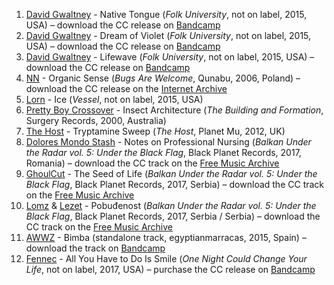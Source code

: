 1. [David Gwaltney](https://musicbrainz.org/artist/a67dd423-7da2-428e-8f63-641664ddb5b4) - Native Tongue (_Folk University_, not on label, 2015, USA) – download the CC release on [Bandcamp](http://music.davidgwaltney.com/album/folk-university)
1. [David Gwaltney](https://musicbrainz.org/artist/a67dd423-7da2-428e-8f63-641664ddb5b4) - Dream of Violet (_Folk University_, not on label, 2015, USA) – download the CC release on [Bandcamp](http://music.davidgwaltney.com/album/folk-university)
1. [David Gwaltney](https://musicbrainz.org/artist/a67dd423-7da2-428e-8f63-641664ddb5b4) - Lifewave (_Folk University_, not on label, 2015, USA) – download the CC release on [Bandcamp](http://music.davidgwaltney.com/album/folk-university)
1. [NN](https://musicbrainz.org/artist/846bad24-d57d-4ccd-8971-debd69e4a262) - Organic Sense (_Bugs Are Welcome_, Qunabu, 2006, Poland) – download the CC release on the [Internet Archive](https://archive.org/details/qnb001)
1. [Lorn](https://musicbrainz.org/artist/ce45313f-00cd-4748-a7f8-a5b64463a5d8) - Ice (_Vessel_, not on label, 2015, USA)
1. [Pretty Boy Crossover](https://musicbrainz.org/artist/7182162b-775b-4d20-9c58-56d13573f8b7) - Insect Architecture (_The Building and Formation_, Surgery Records, 2000, Australia)
1. [The Host](https://musicbrainz.org/artist/8c390b87-92e7-41e4-980b-1c3a92c301bb) - Tryptamine Sweep (_The Host_, Planet Mu, 2012, UK)
1. [Dolores Mondo Stash](https://musicbrainz.org/artist/a3b85117-0262-4149-8b94-472f1f054ed2) - Notes on Professional Nursing (_Balkan Under the Radar vol. 5: Under the Black Flag_, Black Planet Records, 2017, Romania) – download the CC track on the [Free Music Archive](http://freemusicarchive.org/music/DOLORES_MONDO_STASH/Under_The_Black_Flag_1654/29_DOLORES_MONDO_STASH_-_Notes_On_Professional_Nursing_1454)
1. [GhoulCut](https://musicbrainz.org/artist/fe158b50-69cc-4553-a539-85b21b8c2e72) - The Seed of Life (_Balkan Under the Radar vol. 5: Under the Black Flag_, Black Planet Records, 2017, Serbia) – download the CC track on the [Free Music Archive](http://freemusicarchive.org/music/GhoulCut/Under_The_Black_Flag_1654/30_ghoulCut_-_The_Seed_Of_Life_1726)
1. [Lomz](https://musicbrainz.org/artist/5454c0e4-8744-4a77-ade2-c617dc08c4a8) & [Lezet](https://musicbrainz.org/artist/435440ed-3592-46ed-b31f-ec9939890462) - Pobuđenost (_Balkan Under the Radar vol. 5: Under the Black Flag_, Black Planet Records, 2017, Serbia / Serbia) – download the CC track on the [Free Music Archive](http://freemusicarchive.org/music/Lomz__Lezet/Under_The_Black_Flag_1654/25_LOMZ__LEZET_-_Pobuenost_1633)
1. [AWWZ](https://musicbrainz.org/artist/fa1d5a41-baf0-4846-b6fa-b029280ee541) - Bimba (standalone track, egyptianmarracas, 2015, Spain) – download the track on [Bandcamp](https://egyptianmaraccas.bandcamp.com/track/awwz-bimba)
1. [Fennec](https://musicbrainz.org/artist/f5fb7e5e-e8fd-43c3-b0fe-facc8fd38940) - All You Have to Do Is Smile (_One Night Could Change Your Life_, not on label, 2017, USA) – purchase the CC release on [Bandcamp](https://fennecsound.bandcamp.com/album/one-night-could-change-your-life)